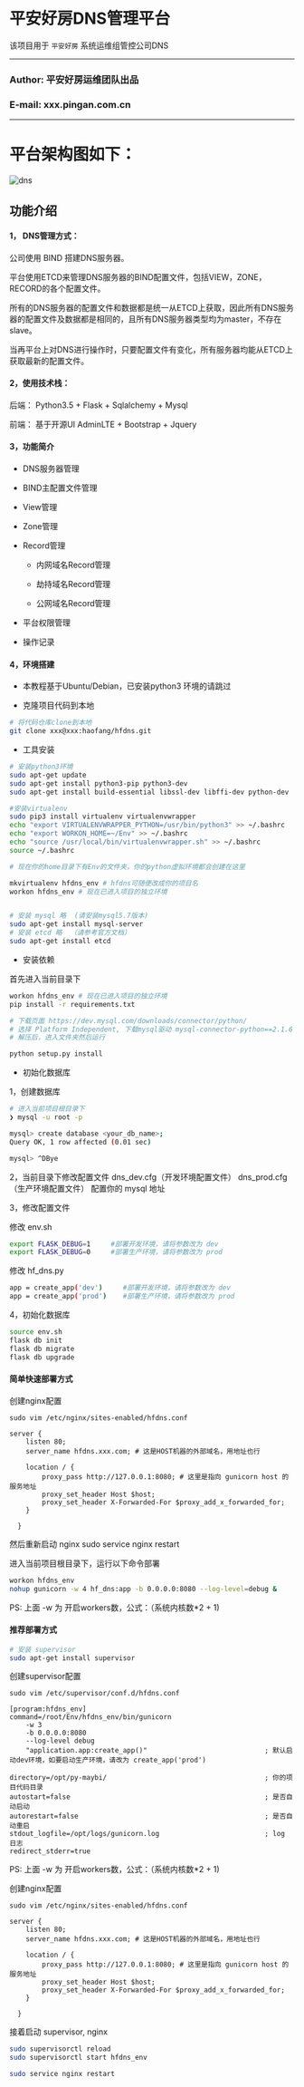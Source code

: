 平安好房DNS管理平台
===========================
该项目用于 `平安好房` 系统运维组管控公司DNS 
****
### Author: 平安好房运维团队出品
### E-mail: xxx.pingan.com.cn
****

# 平台架构图如下：

![dns](/dns.jpg "DNS平台架构图")

功能介绍
------

#### 1， DNS管理方式：

公司使用 BIND 搭建DNS服务器。

平台使用ETCD来管理DNS服务器的BIND配置文件，包括VIEW，ZONE，RECORD的各个配置文件。

所有的DNS服务器的配置文件和数据都是统一从ETCD上获取，因此所有DNS服务器的配置文件及数据都是相同的，且所有DNS服务器类型均为master，不存在slave。

当再平台上对DNS进行操作时，只要配置文件有变化，所有服务器均能从ETCD上获取最新的配置文件。

#### 2，使用技术栈：

后端： Python3.5 + Flask + Sqlalchemy + Mysql

前端： 基于开源UI AdminLTE + Bootstrap + Jquery


#### 3，功能简介

* DNS服务器管理

* BIND主配置文件管理

* View管理

* Zone管理

* Record管理

    * 内网域名Record管理

    * 劫持域名Record管理

    * 公网域名Record管理

* 平台权限管理

* 操作记录


#### 4，环境搭建

* 本教程基于Ubuntu/Debian，已安装python3 环境的请跳过

* 克隆项目代码到本地
```bash
# 将代码仓库clone到本地
git clone xxx@xxx:haofang/hfdns.git
```

* 工具安装
```bash
# 安装python3环境
sudo apt-get update
sudo apt-get install python3-pip python3-dev
sudo apt-get install build-essential libssl-dev libffi-dev python-dev

#安装virtualenv
sudo pip3 install virtualenv virtualenvwrapper
echo "export VIRTUALENVWRAPPER_PYTHON=/usr/bin/python3" >> ~/.bashrc
echo "export WORKON_HOME=~/Env" >> ~/.bashrc
echo "source /usr/local/bin/virtualenvwrapper.sh" >> ~/.bashrc
source ~/.bashrc

# 现在你的home目录下有Env的文件夹，你的python虚拟环境都会创建在这里

mkvirtualenv hfdns_env # hfdns可随便改成你的项目名
workon hfdns_env # 现在已进入项目的独立环境


# 安装 mysql 略  (请安装mysql5.7版本)
sudo apt-get install mysql-server
# 安装 etcd 略  （请参考官方文档）
sudo apt-get install etcd

```

* 安装依赖

首先进入当前目录下
```bash
workon hfdns_env # 现在已进入项目的独立环境
pip install -r requirements.txt

# 下载页面 https://dev.mysql.com/downloads/connector/python/
# 选择 Platform Independent, 下载mysql驱动 mysql-connector-python==2.1.6
# 解压后，进入文件夹然后运行

python setup.py install

```


* 初始化数据库

1，创建数据库
```bash
# 进入当前项目根目录下
❯ mysql -u root -p

mysql> create database <your_db_name>;
Query OK, 1 row affected (0.01 sec)

mysql> ^DBye
```

2，当前目录下修改配置文件 
dns_dev.cfg（开发环境配置文件）
dns_prod.cfg （生产环境配置文件）
配置你的 mysql 地址

3，修改配置文件 

修改 env.sh
```bash
export FLASK_DEBUG=1     #部署开发环境，请将参数改为 dev
export FLASK_DEBUG=0     #部署生产环境，请将参数改为 prod
```

修改 hf_dns.py
```bash
app = create_app('dev')     #部署开发环境，请将参数改为 dev
app = create_app('prod')    #部署生产环境，请将参数改为 prod
```

4，初始化数据库
```bash
source env.sh
flask db init
flask db migrate
flask db upgrade
```


#### 简单快速部署方式

创建nginx配置

`sudo vim /etc/nginx/sites-enabled/hfdns.conf`

```nginx
server {
    listen 80;
    server_name hfdns.xxx.com; # 这是HOST机器的外部域名，用地址也行

    location / {
        proxy_pass http://127.0.0.1:8080; # 这里是指向 gunicorn host 的服务地址
        proxy_set_header Host $host;
        proxy_set_header X-Forwarded-For $proxy_add_x_forwarded_for;
    }

  }
```
然后重新启动 nginx
sudo service nginx restart


进入当前项目根目录下，运行以下命令部署
```bash
workon hfdns_env
nohup gunicorn -w 4 hf_dns:app -b 0.0.0.0:8080 --log-level=debug &
```
PS: 上面 -w 为 开启workers数，公式：（系统内核数*2 + 1)



#### 推荐部署方式
```bash
# 安装 supervisor
sudo apt-get install supervisor

```
创建supervisor配置

`sudo vim /etc/supervisor/conf.d/hfdns.conf`
```
[program:hfdns_env]
command=/root/Env/hfdns_env/bin/gunicorn
    -w 3
    -b 0.0.0.0:8080
    --log-level debug
    "application.app:create_app()"                             ; 默认启动dev环境，如要启动生产环境，请改为 create_app('prod')

directory=/opt/py-maybi/                                       ; 你的项目代码目录
autostart=false                                                ; 是否自动启动
autorestart=false                                              ; 是否自动重启
stdout_logfile=/opt/logs/gunicorn.log                          ; log 日志
redirect_stderr=true
```
PS: 上面 -w 为 开启workers数，公式：（系统内核数*2 + 1)

创建nginx配置

`sudo vim /etc/nginx/sites-enabled/hfdns.conf`

```nginx
server {
    listen 80;
    server_name hfdns.xxx.com; # 这是HOST机器的外部域名，用地址也行

    location / {
        proxy_pass http://127.0.0.1:8080; # 这里是指向 gunicorn host 的服务地址
        proxy_set_header Host $host;
        proxy_set_header X-Forwarded-For $proxy_add_x_forwarded_for;
    }

  }
```

接着启动 supervisor, nginx
```bash
sudo supervisorctl reload
sudo supervisorctl start hfdns_env

sudo service nginx restart
```


